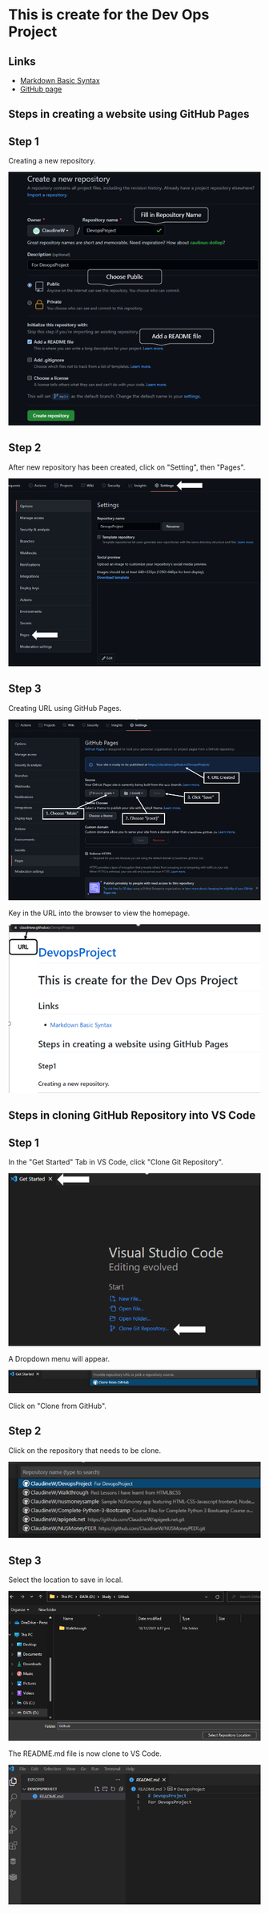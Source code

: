 # This is create for the Dev Ops Project

## Links

* [Markdown Basic Syntax](https://www.markdownguide.org/basic-syntax/)
* [GitHub page](https://claudinew.github.io/DevopsProject/)


## Steps in creating a website using GitHub Pages

## **Step 1**

Creating a new repository.

![Create Repository](Images/CreateRepository.png)

## **Step 2**

After new repository has been created, click on "Setting", then "Pages".

![Settingscreen](Images/Settingscreen.png)

## **Step 3**

Creating URL using GitHub Pages.

![CreateURL](Images/CreateURL.png)

Key in the URL into the browser to view the homepage.

![Website](Images/website.png)



## Steps in cloning GitHub Repository into VS Code

## **Step 1**

In the "Get Started" Tab in VS Code, click "Clone Git Repository".

![Clone Repo Get Started](Images/GetStartedVSCode.png)

A Dropdown menu will appear.

![Clone Dropdown](Images/CloneDropDown1.png)

Click on "Clone from GitHub".

## **Step 2**

Click on the repository that needs to be clone.

![Clone Dropdown](Images/CloneGITrepoVScode.png)

## **Step 3**

Select the location to save in local.

![Save location](Images/savelocation.png)

The README.md file is now clone to VS Code.

![Save location](Images/ReadmeClone.png)
